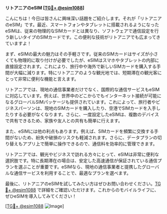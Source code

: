 **リトアニアのeSIM [[TG💪+ @esim1088](https://t.me/s/esim1088)]**

こんにちは！今日は皆さんに興味深い話題をご紹介します。それが「リトアニアのeSIM」です。最近、スマートフォンやタブレットに搭載されるようになったeSIMは、従来の物理的なSIMカードとは異なり、ソフトウェアで通信設定を行う新しいタイプのSIMカードです。この便利な技術がリトアニアでも広まってきていますよ！

まず、eSIMの最大の魅力はその手軽さです。従来のSIMカードはサイズが小さくても物理的に取り付けが必要でしたが、eSIMはスマホやタブレットの内部に直接設定されます。これにより、旅行中や海外で新しいSIMカードを購入する手間が大幅に減ります。特にリトアニアのような観光地では、短期滞在の観光客にとって非常に便利な機能と言えます。

リトアニアでは、現地の通信事業者だけでなく、国際的な通信サービスもeSIMに対応しています。例えば、世界中のどこからでもインターネット接続が可能になるグローバルSIMパッケージも提供されています。これによって、旅行者やビジネスパーソンは、現地のSIMカードを購入したり、空港でSIMカードを入手したりする必要がなくなります。さらに、一度設定したeSIMは、複数のデバイスで共有できるため、家族や友人との共有も簡単に行えます。

また、eSIMには他の利点もあります。例えば、SIMカードを頻繁に交換する手間がないため、紛失や破損のリスクも軽減されます。さらに、データプランの切り替えもアプリ上で簡単に操作できるので、通信料を効率的に管理できます。

リトアニアでは、観光やビジネスで訪れる方々にとって、eSIMは非常に便利な選択肢です。特に長期滞在の場合は、安定した高速通信が保証されている通信プランを選ぶことが重要です。eSIMなら、現地の通信事業者と提携したグローバルな通信サービスを利用することで、最適なプランを選べます。

最後に、リトアニアのeSIMを試してみたい方はぜひお問い合わせください。[TG💪+ @esim1088](https://t.me/s/esim1088) で詳細をご確認いただけます。これからのモバイルライフに、ぜひeSIMを導入してみてください！

[[TG💪+ @esim1088](https://t.me/s/esim1088) ![Image](https://i.postimg.cc/Y0z9fWf4/image.png)]